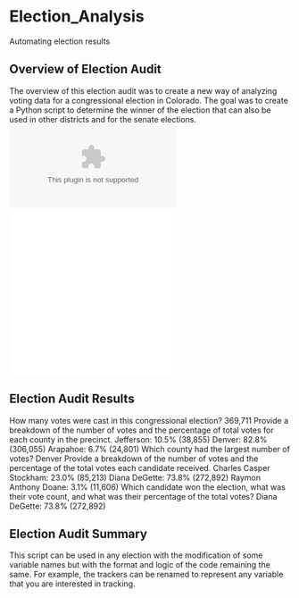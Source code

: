 # Election_Analysis
Automating election results
## Overview of Election Audit
The overview of this election audit was to create a new way of analyzing voting data for a congressional election in Colorado. The goal was to create a Python script to determine the winner of the election that can also be used in other districts and for the senate elections. 
![election_data](Resources/election_data.csv)
![PyPoll.py](Challenge/PyPoll_Challenge.py)
![election_results](Analysis/election_analysis.txt)
## Election Audit Results
How many votes were cast in this congressional election? 369,711
Provide a breakdown of the number of votes and the percentage of total votes for each county in the precinct.
Jefferson: 10.5% (38,855)
Denver: 82.8% (306,055)
Arapahoe: 6.7% (24,801) 
Which county had the largest number of votes? Denver
Provide a breakdown of the number of votes and the percentage of the total votes each candidate received.
Charles Casper Stockham: 23.0% (85,213)
Diana DeGette: 73.8% (272,892)
Raymon Anthony Doane: 3.1% (11,606)
Which candidate won the election, what was their vote count, and what was their percentage of the total votes?
Diana DeGette: 73.8% (272,892)
## Election Audit Summary
This script can be used in any election with the modification of some variable names but with the format and logic of the code remaining the same. For example, the trackers can be renamed to represent any variable that you are interested in tracking. 
